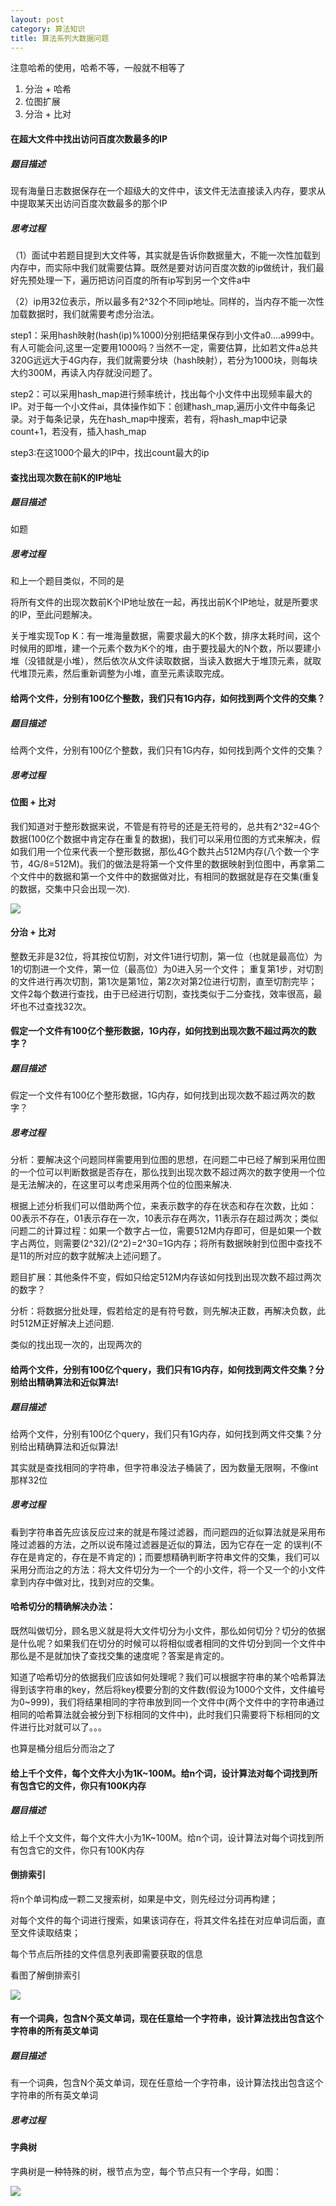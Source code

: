 ```yaml
---
layout: post
category: 算法知识
title: 算法系列大数据问题
---
```

注意哈希的使用，哈希不等，一般就不相等了

1. 分治 + 哈希
2. 位图扩展
3. 分治 + 比对



#### 在超大文件中找出访问百度次数最多的IP

##### 题目描述
现有海量日志数据保存在一个超级大的文件中，该文件无法直接读入内存，要求从中提取某天出访问百度次数最多的那个IP

##### 思考过程
（1）面试中若题目提到大文件等，其实就是告诉你数据量大，不能一次性加载到内存中，而实际中我们就需要估算。既然是要对访问百度次数的ip做统计，我们最好先预处理一下，遍历把访问百度的所有ip写到另一个文件a中

（2）ip用32位表示，所以最多有2^32个不同ip地址。同样的，当内存不能一次性加载数据时，我们就需要考虑分治法。

step1：采用hash映射(hash(ip)%1000)分别把结果保存到小文件a0....a999中。有人可能会问,这里一定要用1000吗？当然不一定，需要估算，比如若文件a总共320G远远大于4G内存，我们就需要分块（hash映射），若分为1000块，则每块大约300M，再读入内存就没问题了。

step2：可以采用hash_map进行频率统计，找出每个小文件中出现频率最大的IP。对于每一个小文件ai，具体操作如下：创建hash_map,遍历小文件中每条记录。对于每条记录，先在hash_map中搜索，若有，将hash_map中记录count+1，若没有，插入hash_map

step3:在这1000个最大的IP中，找出count最大的ip

#### 查找出现次数在前K的IP地址
##### 题目描述
如题

##### 思考过程

和上一个题目类似，不同的是

将所有文件的出现次数前K个IP地址放在一起，再找出前K个IP地址，就是所要求的IP，至此问题解决。

关于堆实现Top K：有一堆海量数据，需要求最大的K个数，排序太耗时间，这个时候用的即堆，建一个元素个数为K个的堆，由于要找最大的N个数，所以要建小堆（没错就是小堆），然后依次从文件读取数据，当读入数据大于堆顶元素，就取代堆顶元素，然后重新调整为小堆，直至元素读取完成。

#### 给两个文件，分别有100亿个整数，我们只有1G内存，如何找到两个文件的交集？

##### 题目描述

给两个文件，分别有100亿个整数，我们只有1G内存，如何找到两个文件的交集？

##### 思考过程
#### 位图 + 比对
我们知道对于整形数据来说，不管是有符号的还是无符号的，总共有2^32=4G个数据(100亿个数据中肯定存在重复的数据)，我们可以采用位图的方式来解决，假如我们用一个位来代表一个整形数据，那仫4G个数共占512M内存(八个数一个字节，4G/8=512M)。我们的做法是将第一个文件里的数据映射到位图中，再拿第二个文件中的数据和第一个文件中的数据做对比，有相同的数据就是存在交集(重复的数据，交集中只会出现一次).

![](https://img-blog.csdn.net/20170117170038310?watermark/2/text/aHR0cDovL2Jsb2cuY3Nkbi5uZXQvcXFfMzQzMjg4MzM=/font/5a6L5L2T/fontsize/400/fill/I0JBQkFCMA==/dissolve/70/gravity/Center)

#### 分治 + 比对
整数无非是32位，将其按位切割，对文件1进行切割，第一位（也就是最高位）为1的切割进一个文件，第一位（最高位）为0进入另一个文件；
重复第1步，对切割的文件进行再次切割，第1次是第1位，第2次对第2位进行切割，直至切割完毕；
文件2每个数进行查找，由于已经进行切割，查找类似于二分查找，效率很高，最坏也不过查找32次。

#### 假定一个文件有100亿个整形数据，1G内存，如何找到出现次数不超过两次的数字？

##### 题目描述
假定一个文件有100亿个整形数据，1G内存，如何找到出现次数不超过两次的数字？

##### 思考过程
分析：要解决这个问题同样需要用到位图的思想，在问题二中已经了解到采用位图的一个位可以判断数据是否存在，那仫找到出现次数不超过两次的数字使用一个位是无法解决的，在这里可以考虑采用两个位的位图来解决.

根据上述分析我们可以借助两个位，来表示数字的存在状态和存在次数，比如：00表示不存在，01表示存在一次，10表示存在两次，11表示存在超过两次；类似问题二的计算过程：如果一个数字占一位，需要512M内存即可，但是如果一个数字占两位，则需要(2^32)/(2^2)=2^30=1G内存；将所有数据映射到位图中查找不是11的所对应的数字就解决上述问题了。

题目扩展：其他条件不变，假如只给定512M内存该如何找到出现次数不超过两次的数字？

分析：将数据分批处理，假若给定的是有符号数，则先解决正数，再解决负数，此时512M正好解决上述问题.

类似的找出现一次的，出现两次的

#### 给两个文件，分别有100亿个query，我们只有1G内存，如何找到两文件交集？分别给出精确算法和近似算法!

##### 题目描述
给两个文件，分别有100亿个query，我们只有1G内存，如何找到两文件交集？分别给出精确算法和近似算法!

其实就是查找相同的字符串，但字符串没法子桶装了，因为数量无限啊，不像int那样32位

##### 思考过程
看到字符串首先应该反应过来的就是布隆过滤器，而问题四的近似算法就是采用布隆过滤器的方法，之所以说布隆过滤器是近似的算法，因为它存在一定 的误判(不存在是肯定的，存在是不肯定的)；而要想精确判断字符串文件的交集，我们可以采用分而治之的方法：将大文件切分为一个一个的小文件，将一个又一个的小文件拿到内存中做对比，找到对应的交集。

#### 哈希切分的精确解决办法：

既然叫做切分，顾名思义就是将大文件切分为小文件，那仫如何切分？切分的依据是什仫呢？如果我们在切分的时候可以将相似或者相同的文件切分到同一个文件中那仫是不是就加快了查找交集的速度呢？答案是肯定的。

知道了哈希切分的依据我们应该如何处理呢？我们可以根据字符串的某个哈希算法得到该字符串的key，然后将key模要分割的文件数(假设为1000个文件，文件编号为0~999)，我们将结果相同的字符串放到同一个文件中(两个文件中的字符串通过相同的哈希算法就会被分到下标相同的文件中)，此时我们只需要将下标相同的文件进行比对就可以了。。。

也算是桶分组后分而治之了

#### 给上千个文件，每个文件大小为1K~100M。给n个词，设计算法对每个词找到所有包含它的文件，你只有100K内存

##### 题目描述
给上千个⽂文件，每个文件大小为1K~100M。给n个词，设计算法对每个词找到所有包含它的文件，你只有100K内存


#### 倒排索引

将n个单词构成一颗二叉搜索树，如果是中文，则先经过分词再构建；

对每个文件的每个词进行搜索，如果该词存在，将其文件名挂在对应单词后面，直至文件读取结束；

每个节点后所挂的文件信息列表即需要获取的信息

看图了解倒排索引

![](https://i.imgur.com/Z4GqmKN.png)

#### 有一个词典，包含N个英文单词，现在任意给一个字符串，设计算法找出包含这个字符串的所有英文单词
##### 题目描述
有一个词典，包含N个英文单词，现在任意给一个字符串，设计算法找出包含这个字符串的所有英文单词

##### 思考过程
#### 字典树

字典树是一种特殊的树，根节点为空，每个节点只有一个字母，如图： 

![](https://i.imgur.com/5CmMjRl.png)
